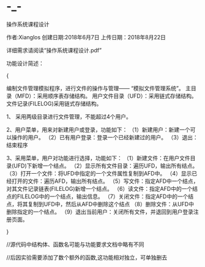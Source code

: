 # -_-
操作系统课程设计

作者:Xianglos
创建日期:2018年6月7日
上传日期：2018年8月22日

详细需求请阅读“操作系统课程设计.pdf”

功能设计简述：

{

编制文件管理模拟程序，进行文件的操作与管理—— “模拟文件管理系统”。
主目录（MFD）：采用顺序表存储结构。
用户文件目录（UFD）：采用链式存储结构。
文件记录(FILELOG)采用链式存储结构。

1、	采用两级目录进行文件管理，不能超过4个用户。

2、用户菜单，用来对新建用户或登录，功能如下：
（1）新建用户：新建一个可以操作的用户。
（2）已有用户登录：登录一个已经新建过的用户。
（3）退出：结束程序

3、采用菜单，用户对功能进行选择，功能如下：
（1）新建文件：在用户文件目录(UFD)下新增一个结点。
（2）显示所有文件目录：遍历UFD，输出所有结点。
（3）打开一个文件：将UFD中指定的一个文件属性复制到AFD中。
（4）显示已经打开的文件：遍历AFD，输出所有结点。
（5）写文件：指定AFD中一个结点，对其文件记录链表(FILELOG)新增一个结点。
（6）读文件：指定AFD中的一个结点的FILELOG中的一个结点，输出信息。
（7）关闭文件：指定AFD中的一个结点，将其复制到UFD中，然后从AFD中删除这个结点
（8）删除文件：从UFD中删除指定的一个结点。
（9）退出当前用户：关闭所有文件，并退回到用户登录注册页面。

}

//源代码中结构体、函数名可能与功能要求文档中略有不同

//后因实验需要添加了数个额外的函数,这功能相对独立，可单独删去
